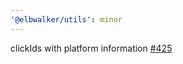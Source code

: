 ```yaml
---
'@elbwalker/utils': minor
---
```


clickIds with platform information [#425](https://github.com/elbwalker/walkerOS/issues/425)
